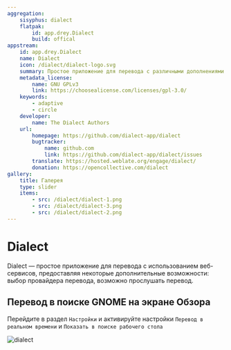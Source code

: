 ```yaml
---
aggregation:
    sisyphus: dialect
    flatpak:
        id: app.drey.Dialect
        build: offical
appstream:
    id: app.drey.Dialect
    name: Dialect
    icon: /dialect/dialect-logo.svg
    summary: Простое приложение для перевода с различными дополнениями для улучшения процесса.
    metadata_license:
        name: GNU GPLv3
        link: https://choosealicense.com/licenses/gpl-3.0/
    keywords:
        - adaptive
        - circle
    developer:
        name: The Dialect Authors
    url:
        homepage: https://github.com/dialect-app/dialect
        bugtracker:
            name: github.com
            link: https://github.com/dialect-app/dialect/issues
        translate: https://hosted.weblate.org/engage/dialect/
        donation: https://opencollective.com/dialect
gallery:
    title: Галерея
    type: slider
    items:
        - src: /dialect/dialect-1.png
        - src: /dialect/dialect-3.png
        - src: /dialect/dialect-2.png
---
```


# Dialect

Dialect — простое приложение для перевода с использованием веб-сервисов, предоставляя некоторые дополнительные возможности: выбор провайдера перевода, возможно прослушать перевод.

<AGWGallery />

<!--@include: @apps/_parts/install/content-repo.md-->
<!--@include: @apps/_parts/install/content-flatpak.md-->

## Перевод в поиске GNOME на экране Обзора

Перейдите в раздел `Настройки` и активируйте настройки `Перевод в реальном времени` и `Показать в поиске рабочего стола`

![dialect](/dialect/dialect-1.jpg)
